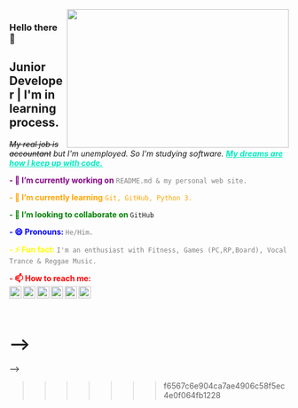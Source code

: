 <img src="https://media.giphy.com/media/0FHJ363Octui8Emuul/giphy.gif" align="right" width="400" height="250">

### Hello there 👋
## Junior Developer | I'm in learning process.

*~~My real job is accountant~~ but I'm unemployed. 
So I'm studying software.
**<font color="whiteblack"><ins>My dreams are how I keep up with code.</ins> </font>*** <br/>

**<font color="purple">- 🔭 I’m currently working on** </font> <font color="grey">`README.md & my personal web site.` </font> <br/>

**<font color="orange">- 🌱 I’m currently learning** ```Git, GitHub, Python 3.``` </font> <br/>

**<font color="green">- 👯 I’m looking to collaborate on </font>** `GitHub`

**<font color="blue">- 😄 Pronouns: </font>** <font color="grey">`He/Him.` </font> <br/>

**<font color="yellow">- ⚡ Fun fact: </font>** <font color="grey">`I'm an enthusiast with Fitness, Games (PC,RP,Board), Vocal Trance & Reggae Music.` </font> <br/>

**<font color="red">- 📫 How to reach me: </font>**<br/>
[<img  width="22" src="https://unpkg.com/simple-icons@v7/icons/linkedin.svg" align="left" />][linkedin] 
[<img width="22" src="https://unpkg.com/simple-icons@v7/icons/stackoverflow.svg" align="left" />][stackoverflow]
[<img width="22" src="https://unpkg.com/simple-icons@v7/icons/twitter.svg" align="left" />][twitter]
[<img width="22" src="https://unpkg.com/simple-icons@v7/icons/instagram.svg" align="left" />][instagram]
[<img width="22" src="https://unpkg.com/simple-icons@v7/icons/disqus.svg" align="left" />][disqus]
[<img width="22" src="https://unpkg.com/simple-icons@v7/icons/facebook.svg" align="left" />][facebook]

<br/>
<br/>



<!--
**MustafaTuncel/MustafaTuncel** is a ✨ _special_ ✨ repository because its `README.md` (this file) appears on your GitHub profile.

Here are some ideas to get you started:

- 🔭 I’m currently working on ...
- 🌱 I’m currently learning ...
- 👯 I’m looking to collaborate on ...
- 🤔 I’m looking for help with ...
- 💬 Ask me about ...
- 📫 How to reach me: ...
- 😄 Pronouns: ...
- ⚡ Fun fact: ...
-->


<!--
<<<<<<< HEAD
=======

>>>>>>> f6567c6e904ca7ae4906c58f5ec4e0f064fb1228
![Github stats 1](https://github-readme-stats.vercel.app/api?username=MustafaTuncel&show_icons=true&theme=gradient) 

<<<<<<< HEAD




<!-->
[linkedin]: https://www.linkedin.com/in/mustafatuncel93/
[stackoverflow]: https://stackoverflow.com/users/20082069/
[twitter]: https://twitter.com/MustafaTuncel93/
[instagram]: https://www.instagram.com/tncl.mustafa/
[disqus]: https://disqus.com/by/StyleRelaps/
[facebook]: https://www.facebook.com/Mustafa.Tuncel.05/
-->
=======
-->
>>>>>>> f6567c6e904ca7ae4906c58f5ec4e0f064fb1228
